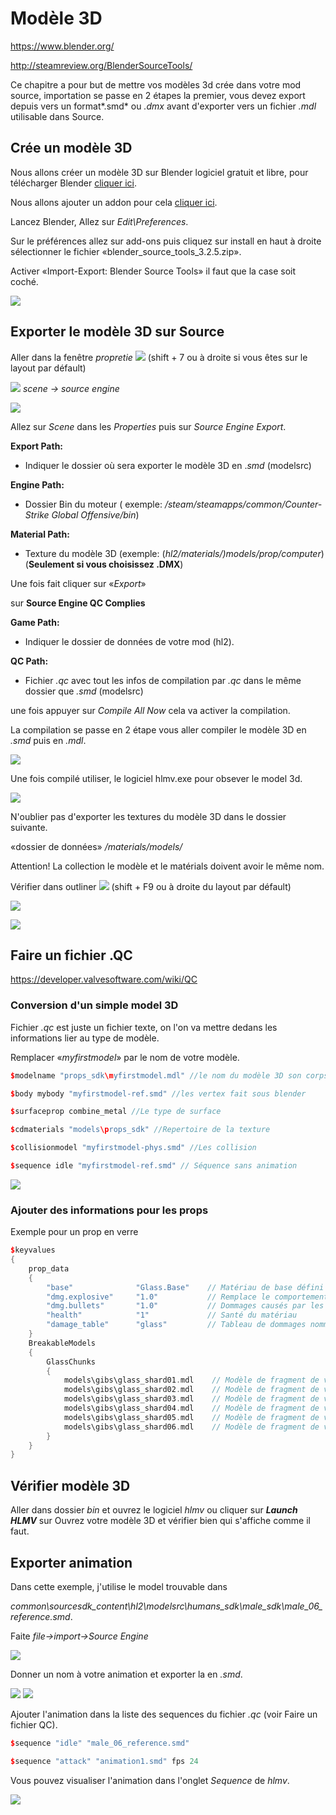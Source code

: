 # Modèle 3D

<https://www.blender.org/>

<http://steamreview.org/BlenderSourceTools/>

Ce chapitre a pour but de mettre vos modèles 3d crée dans votre mod source, importation se passe en 2 étapes la premier, vous devez export depuis vers un format*.smd* ou *.dmx* avant d'exporter vers un fichier *.mdl* utilisable dans Source.

## Crée un modèle 3D

Nous allons créer un modèle 3D sur Blender logiciel gratuit et libre, pour télécharger Blender [cliquer ici](https://www.blender.org/).

Nous allons ajouter un addon pour cela [cliquer ici](http://steamreview.org/BlenderSourceTools/).

Lancez Blender, Allez sur *Edit\Preferences*.

Sur le préférences allez sur add-ons puis cliquez sur install en haut à droite sélectionner le fichier «blender_source_tools_3.2.5.zip».

Activer «Import-Export: Blender Source Tools» il faut que la case soit coché.

![](img/image40.png)

## Exporter le modèle 3D sur Source

Aller dans la fenêtre *propretie* ![](img/image41.png) (shift + 7 ou à droite si vous êtes sur le layout par défault)

![](img/image42.png) *scene -> source engine*

![](img/image43.jpg)

Allez sur *Scene* dans les *Properties* puis sur *Source Engine Export*.

**Export Path:**

- Indiquer le dossier où sera exporter le modèle 3D en .*smd* (modelsrc)

**Engine Path:**

- Dossier Bin du moteur ( exemple: */steam/steamapps/common/Counter-Strike Global Offensive/bin*)

**Material Path:**

- Texture du modèle 3D (exemple: (*hl2/materials/)models/prop/computer*)
(**Seulement si vous choisissez .DMX**)

Une fois fait cliquer sur «*Export*»

sur **Source Engine QC Complies**

**Game Path:** 
- Indiquer le dossier de données de votre mod (hl2).

**QC Path:** 
- Fichier *.qc* avec tout les infos de compilation par *.qc* dans le même dossier que *.smd* (modelsrc)

une fois appuyer sur *Compile All Now* cela va activer la compilation.

La compilation se passe en 2 étape vous aller compiler le modèle 3D en *.smd* puis en *.mdl*.

![](img/image39.png)

Une fois compilé utiliser, le logiciel hlmv.exe pour obsever le model 3d.

![](img/images124.jpg)

N'oublier pas d'exporter les textures du modèle 3D dans le dossier suivante.

«dossier de données» */materials/models/*

Attention! La collection le modèle et le matérials doivent avoir le même nom.

Vérifier dans outliner
![](img/image44.png) (shift + F9 ou à droite du layout par défault)

![](img/image45.png)

![](img/image46.png)

## Faire un fichier .QC

<https://developer.valvesoftware.com/wiki/QC>

### Conversion d'un simple model 3D

Fichier *.qc* est juste un fichier texte, on  l'on va mettre dedans les informations lier au type de modèle.

Remplacer «*myfirstmodel*» par le nom de votre modèle.

```cpp
$modelname "props_sdk\myfirstmodel.mdl" //le nom du modèle 3D son corps

$body mybody "myfirstmodel-ref.smd" //les vertex fait sous blender

$surfaceprop combine_metal //Le type de surface

$cdmaterials "models\props_sdk" //Repertoire de la texture

$collisionmodel "myfirstmodel-phys.smd" //Les collision

$sequence idle "myfirstmodel-ref.smd" // Séquence sans animation
```

![](img/image47.png)

### Ajouter des informations pour les props

Exemple pour un prop en verre

```cpp
$keyvalues
{
	prop_data 
	{
		"base"				"Glass.Base"    // Matériau de base défini comme "Glass.Base"
		"dmg.explosive" 	"1.0"			// Remplace le comportement explosif de base du verre
		"dmg.bullets"		"1.0"           // Dommages causés par les balles
		"health"			"1"             // Santé du matériau
		"damage_table"		"glass"         // Tableau de dommages nommé "glass"
	}
	BreakableModels
	{
		GlassChunks
		{
			models\gibs\glass_shard01.mdl    // Modèle de fragment de verre 01
			models\gibs\glass_shard02.mdl    // Modèle de fragment de verre 02
			models\gibs\glass_shard03.mdl    // Modèle de fragment de verre 03
			models\gibs\glass_shard04.mdl    // Modèle de fragment de verre 04
			models\gibs\glass_shard05.mdl    // Modèle de fragment de verre 05
			models\gibs\glass_shard06.mdl    // Modèle de fragment de verre 06
		}
	}
}

```

## Vérifier modèle 3D

Aller dans dossier *bin* et ouvrez le logiciel *hlmv* ou cliquer sur ***Launch HLMV*** sur Ouvrez votre modèle 3D et vérifier bien qui s'affiche comme il faut.

## Exporter animation 

Dans cette exemple, j'utilise le model trouvable dans

*common\sourcesdk_content\hl2\modelsrc\humans_sdk\male_sdk\male_06_reference.smd*.

Faite *file-\>import-\>Source Engine*

![](img/image49.png)

Donner un nom à votre animation et exporter la en *.smd*.

![](img/image50.png) ![](img/image51.png)

Ajouter l'animation dans la liste des sequences du fichier *.qc* (voir Faire un fichier QC).

```cpp
$sequence "idle" "male_06_reference.smd"

$sequence "attack" "animation1.smd" fps 24
```
Vous pouvez visualiser l'animation dans l'onglet *Sequence* de *hlmv*.

![](img/image52.png)

<div style="page-break-after: always"></div>
